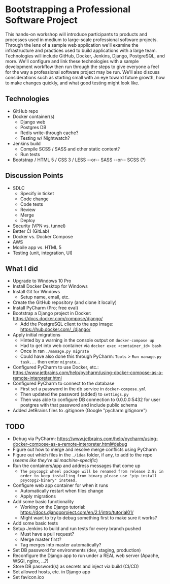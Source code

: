 # Bootstrapping a Professional Software Project

This hands-on workshop will introduce participants to products and processes used in medium to large-scale professional software projects. 
Through the lens of a sample web application we'll examine the infrastructure and practices used to build applications with a large team. 
Technologies will include GitHub, Docker, Jenkins, Django, PostgreSQL, and more. 
We'll configure and link these technologies with a sample development workflow then run through the steps to give everyone a feel for the way a professional software project may be run. 
We'll also discuss considerations such as starting small with an eye toward future growth, how to make changes quickly, and what good testing might look like.

## Technologies

- GitHub repo
- Docker container(s)
    - Django web
    - Postgres DB
    - Redis write-through cache?
    - Testing w/ Nightwatch?
- Jenkins build
    - Compile SCSS / SASS and other static content?
    - Run tests
- Bootstrap / HTML 5 / CSS 3 / LESS --or-- SASS --or-- SCSS (?)

## Discussion Points

- SDLC
    - Specify in ticket
    - Code change
    - Code tests
    - Review
    - Merge
    - Deploy
- Security (VPN vs. tunnel)
- Better CI (GitLab)
- Docker vs. Docker Compose
- AWS
- Mobile app vs. HTML 5
- Testing (unit, integration, UI)

## What I did

- Upgrade to Windows 10 Pro
- Install Docker Desktop for Windows
- Install Git for Windows
    - Setup name, email, etc.
- Create the GitHub repository (and clone it locally)
- Install PyCharm (Pro; free eval)
- Bootstrap a Django project in Docker: https://docs.docker.com/compose/django/
    - Add the PostgreSQL client to the app image: https://hub.docker.com/_/django/
- Apply initial migrations
    - Hinted by a warning in the console output on `docker-compose up`
    - Had to get into web container via `docker exec <container_id> bash`
    - Once in ran `./manage.py migrate`
    - Could have also done this through PyCharm: `Tools` > `Run manage.py task...` then enter `migrate`...
- Configured PyCharm to use Docker, etc.: https://www.jetbrains.com/help/pycharm/using-docker-compose-as-a-remote-interpreter.html
- Configured PyCharm to connect to the database
    - First set a password in the db service in `docker-compose.yml`
    - Then updated the password (added) to `settings.py`
    - Then was able to configure DB connection to 0.0.0.0:5432 for user postgres with that password and include public schema
- Added JetBrains files to .gitignore (Google "pycharm gitignore")

## TODO

- Debug via PyCharm: https://www.jetbrains.com/help/pycharm/using-docker-compose-as-a-remote-interpreter.html#debug
- Figure out how to merge and resolve merge conflicts using PyCharm
- Figure out which files in the `./idea` folder, if any, to add to the repo (_seems like they're all machine-specific_)
- Run the containers/app and address messages that come up
    - `The psycopg2 wheel package will be renamed from release 2.8; in order to keep installing from binary please use "pip install psycopg2-binary" instead.`
- Configure web app container for when it runs
    - Automatically restart when files change
    - Apply migrations
- Add some basic functionality
    - Working on the Django tutorial: https://docs.djangoproject.com/en/2.1/intro/tutorial01/
    - Might want to try to debug something first to make sure it works?
- Add some basic tests
- Setup Jenkins to build and run tests for every branch pushed
    - Must have a pull request?
    - Merge master first?
    - Tag merges into master automatically?
- Set DB password for environments (dev, staging, production)
- Reconfigure the Django app to run under a REAL web server (Apache, WSGI, nginx, ...?)
- Store DB password(s) as secrets and inject via build (CI/CD)
- Set allowed hosts, etc. in Django app
- Set favicon.ico
